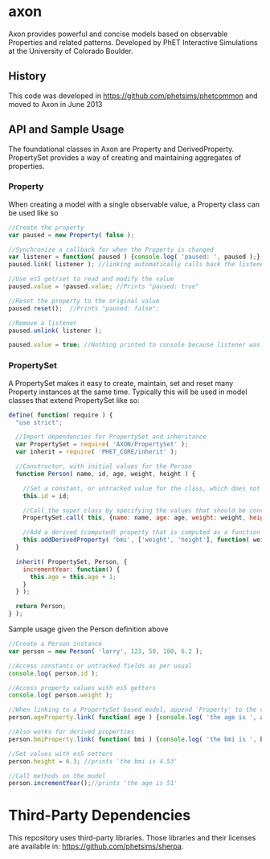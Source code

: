 # axon

Axon provides powerful and concise models based on observable Properties and related patterns.  Developed by PhET Interactive Simulations at the University of Colorado Boulder.

## History
This code was developed in https://github.com/phetsims/phetcommon and moved to Axon in June 2013 

## API and Sample Usage
The foundational classes in Axon are Property and DerivedProperty.  PropertySet provides a way of creating and maintaining aggregates of properties.
 
### Property
When creating a model with a single observable value, a Property class can be used like so
```javascript
//Create the property
var paused = new Property( false );

//Synchronize a callback for when the Property is changed
var listener = function( paused ) {console.log( 'paused: ', paused );};
paused.link( listener ); //linking automatically calls back the listener, so this prints "paused: false"

//Use es5 get/set to read and modify the value
paused.value = !paused.value; //Prints "paused: true"

//Reset the property to the original value
paused.reset();  //Prints "paused: false"; 

//Remove a listener
paused.unlink( listener );

paused.value = true; //Nothing printed to console because listener was removed
```

### PropertySet
A PropertySet makes it easy to create, maintain, set and reset many Property instances at the same time.  Typically this will be used in model classes that extend PropertySet like so:
```javascript
define( function( require ) {
  "use strict";

  //Import dependencies for PropertySet and inheritance
  var PropertySet = require( 'AXON/PropertySet' );
  var inherit = require( 'PHET_CORE/inherit' );

  //Constructor, with initial values for the Person
  function Person( name, id, age, weight, height ) {

    //Set a constant, or untracked value for the class, which does not send notifications when changed
    this.id = id;

    //Call the super class by specifying the values that should be converted to properties
    PropertySet.call( this, {name: name, age: age, weight: weight, height: height, paused: false} );

    //Add a derived (computed) property that is computed as a function of other properties
    this.addDerivedProperty( 'bmi', ['weight', 'height'], function( weight, height ) {return weight / height / height;} );
  }

  inherit( PropertySet, Person, {
    incrementYear: function() {
      this.age = this.age + 1;
    }
  } );

  return Person;
} );
```

Sample usage given the Person definition above
```javascript
//Create a Person instance
var person = new Person( 'larry', 123, 50, 180, 6.2 );

//Access constants or untracked fields as per usual
console.log( person.id );

//Access property values with es5 getters
console.log( person.weight );

//When linking to a PropertySet-based model, append 'Property' to the var name
person.ageProperty.link( function( age ) {console.log( 'the age is ', age );} ); //prints 'the age is 50'

//Also works for derived properties
person.bmiProperty.link( function( bmi ) {console.log( 'the bmi is ', bmi );} ); //prints 'the bmi is 4.68'

//Set values with es5 setters
person.height = 6.3; //prints 'the bmi is 4.53'

//Call methods on the model
person.incrementYear();//prints 'the age is 51'
```

Third-Party Dependencies
=============

This repository uses third-party libraries.
Those libraries and their licenses are available in: https://github.com/phetsims/sherpa.
